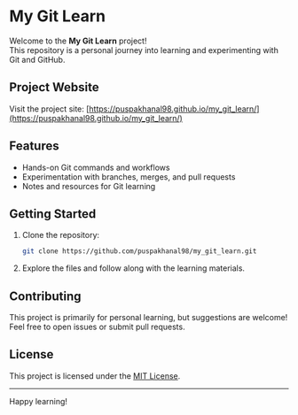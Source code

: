 # My Git Learn

Welcome to the **My Git Learn** project!  
This repository is a personal journey into learning and experimenting with Git and GitHub.

## Project Website

Visit the project site: [https://puspakhanal98.github.io/my_git_learn/](https://puspakhanal98.github.io/my_git_learn/)

## Features

- Hands-on Git commands and workflows
- Experimentation with branches, merges, and pull requests
- Notes and resources for Git learning

## Getting Started

1. Clone the repository:
   ```bash
   git clone https://github.com/puspakhanal98/my_git_learn.git
   ```
2. Explore the files and follow along with the learning materials.

## Contributing

This project is primarily for personal learning, but suggestions are welcome!  
Feel free to open issues or submit pull requests.

## License

This project is licensed under the [MIT License](LICENSE).

---

Happy learning!
